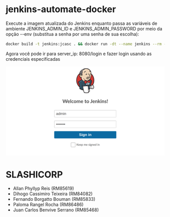 # jenkins-automate-docker

Execute a imagem atualizada do Jenkins enquanto passa as variáveis de ambiente JENKINS_ADMIN_ID e JENKINS_ADMIN_PASSWORD por meio da opção --env (substitua a senha por uma senha de sua escolha):

```sh
docker build -t jenkins:jcasc . && docker run -dt --name jenkins --rm -p 8080:8080 -p 50000:50000 --env JENKINS_ADMIN_ID=admin --env JENKINS_ADMIN_PASSWORD=password jenkins:jcasc
```

Agora você pode ir para server_ip: 8080/login e fazer login usando as credenciais especificadas

![login](img/login.png)

# SLASHICORP

<ul>
<li>Allan Phyllyp Reis (RM85619) </li>
<li>Dihogo Cassimiro Teixeira  (RM84082) </li>
<li>Fernando Borgatto Bouman (RM85833) </li>
<li>Paloma Rangel Rocha (RM86486) </li>
<li>Juan Carlos Benvive Serrano (RM85468) </li>
</ul>

